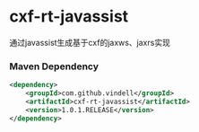 # cxf-rt-javassist
通过javassist生成基于cxf的jaxws、jaxrs实现

### Maven Dependency

``` xml
<dependency>
	<groupId>com.github.vindell</groupId>
	<artifactId>cxf-rt-javassist</artifactId>
	<version>1.0.1.RELEASE</version>
</dependency>
```
